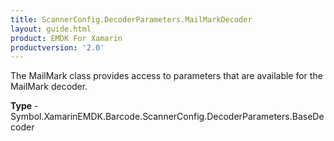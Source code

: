 ```yaml
---
title: ScannerConfig.DecoderParameters.MailMarkDecoder
layout: guide.html
product: EMDK For Xamarin
productversion: '2.0'
---
```

The MailMark class provides access to parameters that are available for the MailMark decoder.

**Type** - Symbol.XamarinEMDK.Barcode.ScannerConfig.DecoderParameters.BaseDecoder













